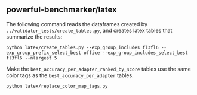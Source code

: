 ## powerful-benchmarker/latex

The following command reads the dataframes created by `../validator_tests/create_tables.py`, and creates latex tables that summarize the results:

```
python latex/create_tables.py --exp_group_includes fl3fl6 --exp_group_prefix_select_best office --exp_group_includes_select_best fl3fl6 --nlargest 5
```

Make the `best_accuracy_per_adapter_ranked_by_score` tables use the same color tags as the `best_accuracy_per_adapter` tables.
```
python latex/replace_color_map_tags.py
```